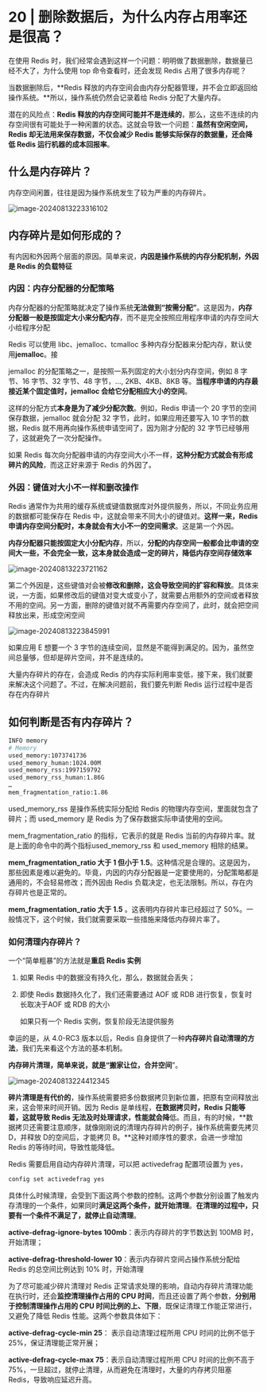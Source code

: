 # **20 |** **删除数据后，为什么内存占用率还是很高？**

在使用 Redis 时，我们经常会遇到这样一个问题：明明做了数据删除，数据量已经不大了，为什么使用 top 命令查看时，还会发现 Redis 占用了很多内存呢？

当数据删除后，**Redis 释放的内存空间会由内存分配器管理，并不会立即返回给操作系统。**所以，操作系统仍然会记录着给 Redis 分配了大量内存。

潜在的风险点：**Redis 释放的内存空间可能并不是连续的**，那么，这些不连续的内存空间很有可能处于一种闲置的状态。这就会导致一个问题：**虽然有空闲空间，Redis 却无法用来保存数据，不仅会减少 Redis 能够实际保存的数据量，还会降低 Redis 运行机器的成本回报率**。

## **什么是内存碎片？**

内存空间闲置，往往是因为操作系统发生了较为严重的内存碎片。

![image-20240813223316102](20_删除数据后，为什么内存占用率还是很高？.assets/image-20240813223316102.png)

## **内存碎片是如何形成的？**

有内因和外因两个层面的原因。简单来说，**内因是操作系统的内存分配机制，外因是 Redis 的负载特征**

### **内因：内存分配器的分配策略**

内存分配器的分配策略就决定了操作系统**无法做到“按需分配”**。这是因为，**内存分配器一般是按固定大小来分配内存**，而不是完全按照应用程序申请的内存空间大小给程序分配

Redis 可以使用 libc、jemalloc、tcmalloc 多种内存分配器来分配内存，默认使用**jemalloc**。接

jemalloc 的分配策略之一，是按照一系列固定的大小划分内存空间，例如 8 字节、16 字节、32 字节、48 字节，…, 2KB、4KB、8KB 等。**当程序申请的内存最接近某个固定值时，jemalloc 会给它分配相应大小的空间**。

这样的分配方式**本身是为了减少分配次数**。例如，Redis 申请一个 20 字节的空间保存数据，jemalloc 就会分配 32 字节，此时，如果应用还要写入 10 字节的数据，Redis 就不用再向操作系统申请空间了，因为刚才分配的 32 字节已经够用了，这就避免了一次分配操作。

如果 Redis 每次向分配器申请的内存空间大小不一样，**这种分配方式就会有形成碎片的风险**，而这正好来源于 Redis 的外因了。

### **外因：键值对大小不一样和删改操作**

Redis 通常作为共用的缓存系统或键值数据库对外提供服务，所以，不同业务应用的数据都可能保存在 Redis 中，这就会带来不同大小的键值对。**这样一来，Redis 申请内存空间分配时，本身就会有大小不一的空间需求**。这是第一个外因。

**内存分配器只能按固定大小分配内存**，所以，**分配的内存空间一般都会比申请的空间大一些，不会完全一致，这本身就会造成一定的碎片，降低内存空间存储效率**

![image-20240813223721162](20_删除数据后，为什么内存占用率还是很高？.assets/image-20240813223721162.png)

第二个外因是，这些键值对会被**修改和删除，这会导致空间的扩容和释放**。具体来说，一方面，如果修改后的键值对变大或变小了，就需要占用额外的空间或者释放不用的空间。另一方面，删除的键值对就不再需要内存空间了，此时，就会把空间释放出来，形成空闲空间

![image-20240813223845991](20_删除数据后，为什么内存占用率还是很高？.assets/image-20240813223845991.png)

如果应用 E 想要一个 3 字节的连续空间，显然是不能得到满足的。因为，虽然空间总量够，但却是碎片空间，并不是连续的。

大量内存碎片的存在，会造成 Redis 的内存实际利用率变低，接下来，我们就要来解决这个问题了。不过，在解决问题前，我们要先判断 Redis 运行过程中是否存在内存碎片

## **如何判断是否有内存碎片？**

```bash
INFO memory
# Memory
used_memory:1073741736
used_memory_human:1024.00M
used_memory_rss:1997159792
used_memory_rss_human:1.86G
…
mem_fragmentation_ratio:1.86
```

used_memory_rss 是操作系统实际分配给 Redis 的物理内存空间，里面就包含了碎片；而 used_memory 是 Redis 为了保存数据实际申请使用的空间。

mem_fragmentation_ratio 的指标，它表示的就是 Redis 当前的内存碎片率。就是上面的命令中的两个指标used_memory_rss 和 used_memory 相除的结果。



**mem_fragmentation_ratio 大于 1 但小于 1.5**。这种情况是合理的。这是因为，那些因素是难以避免的。毕竟，内因的内存分配器是一定要使用的，分配策略都是通用的，不会轻易修改；而外因由 Redis 负载决定，也无法限制。所以，存在内存碎片也是正常的。

**mem_fragmentation_ratio 大于 1.5** 。这表明内存碎片率已经超过了 50%。一般情况下，这个时候，我们就需要采取一些措施来降低内存碎片率了。

### **如何清理内存碎片？**

一个“简单粗暴”的方法就是**重启 Redis 实例**

1. 如果 Redis 中的数据没有持久化，那么，数据就会丢失；

2. 即使 Redis 数据持久化了，我们还需要通过 AOF 或 RDB 进行恢复，恢复时长取决于AOF 或 RDB 的大小

   如果只有一个 Redis 实例，恢复阶段无法提供服务

幸运的是，从 4.0-RC3 版本以后，Redis 自身提供了一种**内存碎片自动清理的方法**，我们先来看这个方法的基本机制。

**内存碎片清理，简单来说，就是“搬家让位，合并空间**”。

![image-20240813224412345](20_删除数据后，为什么内存占用率还是很高？.assets/image-20240813224412345.png)

**碎片清理是有代价的**，操作系统需要把多份数据拷贝到新位置，把原有空间释放出来，这会带来时间开销。因为 Redis 是单线程，**在数据拷贝时，Redis 只能等着，这就导致 Redis 无法及时处理请求，性能就会降**低。而且，有的时候，**数据拷贝还需要注意顺序，就像刚刚说的清理内存碎片的例子，操作系统需要先拷贝 D，并释放 D的空间后，才能拷贝 B。**这种对顺序性的要求，会进一步增加 Redis 的等待时间，导致性能降低。

Redis 需要启用自动内存碎片清理，可以把 activedefrag 配置项设置为 yes，

```bash
config set activedefrag yes
```

具体什么时候清理，会受到下面这两个参数的控制。这两个参数分别设置了触发内存清理的一个条件，如果同时**满足这两个条件，就开始清理**。**在清理的过程中，只要有一个条件不满足了，就停止自动清理**。

**active-defrag-ignore-bytes 100mb**：表示内存碎片的字节数达到 100MB 时，开始清理；

**active-defrag-threshold-lower 10**：表示内存碎片空间占操作系统分配给 Redis 的总空间比例达到 10% 时，开始清理

为了尽可能减少碎片清理对 Redis 正常请求处理的影响，自动内存碎片清理功能在执行时，还会**监控清理操作占用的 CPU 时间**，而且还设置了两个参数，**分别用于控制清理操作占用的 CPU 时间比例的上、下限**，既保证清理工作能正常进行，又避免了降低 Redis 性能。这两个参数具体如下：

**active-defrag-cycle-min 25**： 表示自动清理过程所用 CPU 时间的比例不低于25%，保证清理能正常开展；

**active-defrag-cycle-max 75**：表示自动清理过程所用 CPU 时间的比例不高于75%，一旦超过，就停止清理，从而避免在清理时，大量的内存拷贝阻塞 Redis，导致响应延迟升高。